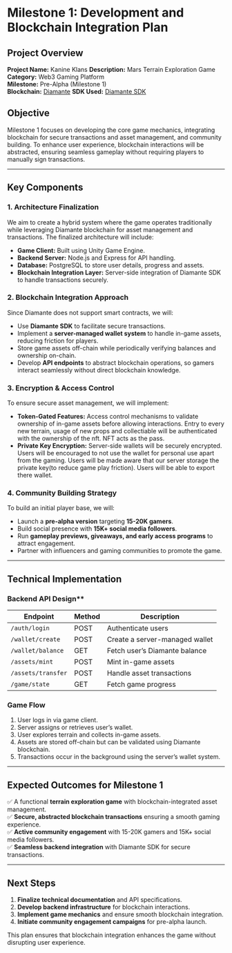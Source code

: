 # Milestone 1: Development and Blockchain Integration Plan

## **Project Overview**

**Project Name:** Kanine Klans
**Description:** Mars Terrain Exploration Game  
**Category:** Web3 Gaming Platform  
**Milestone:** Pre-Alpha (Milestone 1)  
**Blockchain:** [Diamante](https://www.diamante.io/)
**SDK Used:** [Diamante SDK](https://developers.diamante.io/)

## **Objective**

Milestone 1 focuses on developing the core game mechanics, integrating blockchain for secure transactions and asset management, and community building. To enhance user experience, blockchain interactions will be abstracted, ensuring seamless gameplay without requiring players to manually sign transactions.

---

## **Key Components**

### **1. Architecture Finalization**

We aim to create a hybrid system where the game operates traditionally while leveraging Diamante blockchain for asset management and transactions. The finalized architecture will include:

- **Game Client:** Built using Unity Game Engine.
- **Backend Server:** Node.js and Express for API handling.
- **Database:** PostgreSQL to store user details, progress and assets.
- **Blockchain Integration Layer:** Server-side integration of Diamante SDK to handle transactions securely.

### **2. Blockchain Integration Approach**

Since Diamante does not support smart contracts, we will:

- Use **Diamante SDK** to facilitate secure transactions.
- Implement a **server-managed wallet system** to handle in-game assets, reducing friction for players.
- Store game assets off-chain while periodically verifying balances and ownership on-chain.
- Develop **API endpoints** to abstract blockchain operations, so gamers interact seamlessly without direct blockchain knowledge.

### **3. Encryption & Access Control**

To ensure secure asset management, we will implement:

- **Token-Gated Features:** Access control mechanisms to validate ownership of in-game assets before allowing interactions. Entry to every new terrain, usage of new props and collectiable will be authenticated with the ownership of the nft. NFT acts as the pass.
- **Private Key Encryption:** Server-side wallets will be securely encrypted. Users will be encouraged to not use the wallet for personal use apart from the gaming. Users will be made aware that our server storage the private key(to reduce game play friction). Users will be able to export there wallet.

### **4. Community Building Strategy**

To build an initial player base, we will:

- Launch a **pre-alpha version** targeting **15-20K gamers**.
- Build social presence with **15K+ social media followers**.
- Run **gameplay previews, giveaways, and early access programs** to attract engagement.
- Partner with influencers and gaming communities to promote the game.

---

## **Technical Implementation**

### **Backend API Design\*\***

| Endpoint           | Method | Description                    |
| ------------------ | ------ | ------------------------------ |
| `/auth/login`      | POST   | Authenticate users             |
| `/wallet/create`   | POST   | Create a server-managed wallet |
| `/wallet/balance`  | GET    | Fetch user’s Diamante balance  |
| `/assets/mint`     | POST   | Mint in-game assets            |
| `/assets/transfer` | POST   | Handle asset transactions      |
| `/game/state`      | GET    | Fetch game progress            |

### **Game Flow**

1. User logs in via game client.
2. Server assigns or retrieves user’s wallet.
3. User explores terrain and collects in-game assets.
4. Assets are stored off-chain but can be validated using Diamante blockchain.
5. Transactions occur in the background using the server’s wallet system.

---

## **Expected Outcomes for Milestone 1**

✅ A functional **terrain exploration game** with blockchain-integrated asset management.  
✅ **Secure, abstracted blockchain transactions** ensuring a smooth gaming experience.  
✅ **Active community engagement** with 15-20K gamers and 15K+ social media followers.  
✅ **Seamless backend integration** with Diamante SDK for secure transactions.

---

## **Next Steps**

1. **Finalize technical documentation** and API specifications.
2. **Develop backend infrastructure** for blockchain interactions.
3. **Implement game mechanics** and ensure smooth blockchain integration.
4. **Initiate community engagement campaigns** for pre-alpha launch.

This plan ensures that blockchain integration enhances the game without disrupting user experience.
